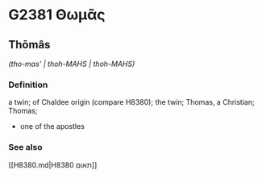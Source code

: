 # G2381 Θωμᾶς

## Thōmâs

_(tho-mas' | thoh-MAHS | thoh-MAHS)_

### Definition

a twin; of Chaldee origin (compare H8380); the twin; Thomas, a Christian; Thomas; 

- one of the apostles

### See also

[[H8380.md|H8380 תאום]]
